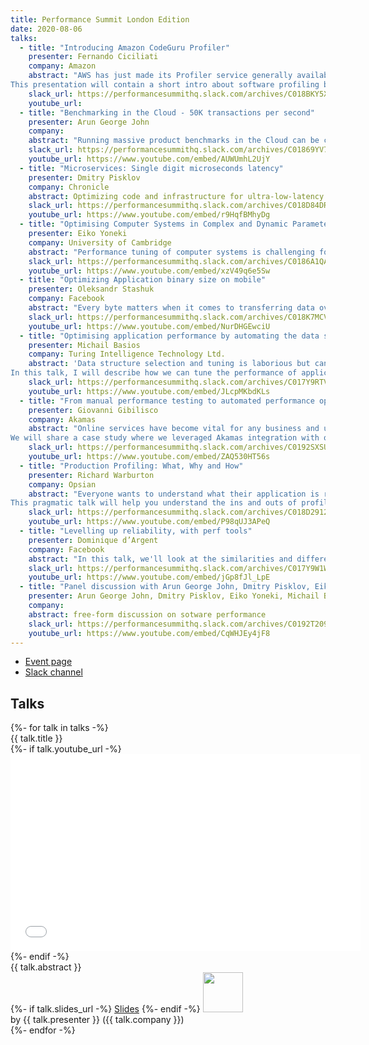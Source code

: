 ```yaml
---
title: Performance Summit London Edition
date: 2020-08-06
talks:
  - title: "Introducing Amazon CodeGuru Profiler"
    presenter: Fernando Ciciliati
    company: Amazon
    abstract: "AWS has just made its Profiler service generally available! Get to know Amazon CodeGuru Profiler and learn how we aim to demystify profiling and make it accessible to every developer. 
This presentation will contain a short intro about software profiling before we start an overview of Amazon CodeGuru Profiler and end with a deep dive on this new offering from AWS."
    slack_url: https://performancesummithq.slack.com/archives/C018BKY5XC5
    youtube_url: 
  - title: "Benchmarking in the Cloud - 50K transactions per second"
    presenter: Arun George John
    company:
    abstract: "Running massive product benchmarks in the Cloud can be challenging - It pushes the limits of application & platform performance, driving out unforeseen issues and the need for new solutions. This talk seeks to share insights from running one of the largest benchmarks in the banking product space, for a solution architected on a mix of technologies - AWS ECS, Microservices, Kinesis, Lambda, NuoDB, DynamoDB."
    slack_url: https://performancesummithq.slack.com/archives/C01869YV7V4
    youtube_url: https://www.youtube.com/embed/AUWUmhL2UjY
  - title: "Microservices: Single digit microseconds latency"
    presenter: Dmitry Pisklov
    company: Chronicle
    abstract: Optimizing code and infrastructure for ultra-low-latency microservices
    slack_url: https://performancesummithq.slack.com/archives/C018D84DRGT
    youtube_url: https://www.youtube.com/embed/r9HqfBMhyDg
  - title: "Optimising Computer Systems in Complex and Dynamic Parameter Space"
    presenter: Eiko Yoneki
    company: University of Cambridge
    abstract: "Performance tuning of computer systems is challenging for a variety of reasons. Modern computer systems expose many configuration parameters in a complex, massive parameter space. The systems are nonlinear and there is no method for quantifying or modelling such systems by performance tuning to the level of precision required. Furthermore, scheduling of tasks or resource allocation may require the control of dynamically evolving tasks. Auto-tuning has emerged using a black-box optimiser such as Bayesian Optimisation (BO). However, BO has limited scalability. Reinforcement Learning (RL) could be applied for combinatorial optimisation problems, but there is a gap between current research and practical RL deployments. I will introduce our framework to tackle these issues and demonstrate the potential of machine learning based methodologies for computer system optimisation."
    slack_url: https://performancesummithq.slack.com/archives/C0186A1QAA2
    youtube_url: https://www.youtube.com/embed/xzV49q6e5Sw
  - title: "Optimizing Application binary size on mobile"
    presenter: Oleksandr Stashuk
    company: Facebook
    abstract: "Every byte matters when it comes to transferring data over networks on mobile devices. For mobile applications the first thing users need to do is to download and install the application and the smaller the app, the higher the chance it is going to be used. In this talk we will analyze why smaller are more performant, what techniques can shrink the binary and bend the growth curve of the added code by developers."
    slack_url: https://performancesummithq.slack.com/archives/C018K7MCV6G
    youtube_url: https://www.youtube.com/embed/NurDHGEwciU
  - title: "Optimising application performance by automating the data structure selection and tuning process"
    presenter: Michail Basios
    company: Turing Intelligence Technology Ltd.
    abstract: 'Data structure selection and tuning is laborious but can vastly improve an application’s performance and memory footprint. Some data structures share a common interface and enjoy multiple implementations. We introduce Artemis, a multi-objective, cloud-based search-based optimisation framework that automatically finds optimal, tuned data structures and adapts the application to use them. Artemis can achieve substantial performance improvements for various applications and programming languages as we showed in our paper "Darwinian Data Structure Selection". 
In this talk, I will describe how we can tune the performance of applications (execution time, memory consumption, cpu usage) by automatically selecting and tuning their data structures. We will show how we can extract features from code bases and how to tackle them as an optimisation problem using Search based software engineering techniques. We will present a demo of our product (Artemis), and show how we have integrated it in the development pipeline. Last, we will discuss the lack of publicly available performance benchmarks and what can developers do to mitigate this problem.'
    slack_url: https://performancesummithq.slack.com/archives/C017Y9RTVD5
    youtube_url: https://www.youtube.com/embed/JLcpMKbdKLs
  - title: "From manual performance testing to automated performance optimization"
    presenter: Giovanni Gibilisco
    company: Akamas
    abstract: "Online services have become vital for any business and users are lowering their frustration bar getting used to faster applications. Technology, on the other hand, is getting more complex, with new layers like Docker or frameworks like Spark being added to the stack. In this talk, we will present the challenges posed by these new environments and introduce Akamas, our solution that makes use of ML to continuously optimize IT stack configurations to deliver unprecedented application performance, and cost savings.
We will share a case study where we leveraged Akamas integration with open source load testing and monitoring tools to automatically optimize  the performance of a customer core Java service in terms of throughput, response time and resource utilization."
    slack_url: https://performancesummithq.slack.com/archives/C0192SXSU4Q
    youtube_url: https://www.youtube.com/embed/ZAQ530HT56s
  - title: "Production Profiling: What, Why and How"
    presenter: Richard Warburton
    company: Opsian
    abstract: "Everyone wants to understand what their application is really doing in production, but this information is normally invisible to developers. Profilers tell you what code your application is running but few developers profile and mostly on their development environments. Thankfully production profiling is now a practical reality that can help you solve and avoid performance problems.
This pragmatic talk will help you understand the ins and outs of profiling in a production system. You’ll learn about different techniques and approaches that help you understand what’s really happening with your system. This helps you to solve new performance problems, regressions and undertake capacity planning exercises."
    slack_url: https://performancesummithq.slack.com/archives/C018D2912RY
    youtube_url: https://www.youtube.com/embed/P98qUJ3APeQ
  - title: "Levelling up reliability, with perf tools"
    presenter: Dominique d’Argent
    company: Facebook
    abstract: "In this talk, we'll look at the similarities and differences of measuring performance and reliability. You'll learn about how we have repurposed our perf tools for reliability to ramp up an app-wide reliability program in months instead of years."
    slack_url: https://performancesummithq.slack.com/archives/C017Y9W1WBZ
    youtube_url: https://www.youtube.com/embed/jGp8fJl_LpE
  - title: "Panel discussion with Arun George John, Dmitry Pisklov, Eiko Yoneki, Michail Basios, Richard Warburton, Stefano Doni and Taras Tsugrii"
    presenter: Arun George John, Dmitry Pisklov, Eiko Yoneki, Michail Basios, Richard Warburton, Stefano Doni and Taras Tsugrii
    company:
    abstract: free-form discussion on sotware performance
    slack_url: https://performancesummithq.slack.com/archives/C0192T209BJ
    youtube_url: https://www.youtube.com/embed/CqWHJEy4jF8
---
```


- [Event page](https://performancesummitle.splashthat.com/)
- [Slack channel](https://performancesummithq.slack.com/archives/CU674PFRA)

## Talks

<div class="row row-cols-1 row-cols-sm-2 row-cols-md-4 mb-4">
{%- for talk in talks -%}
  <div class="card">
    <div class="card-header">{{ talk.title }}</div>
    <div class="card-body">
        {%- if talk.youtube_url -%}
          <div class="embed-responsive embed-responsive-16by9">
              <iframe
                  class="embed-responsive-item"
                  width="560"
                  height="315"
                  src="{{ talk.youtube_url | url }}"
                  frameborder="0"
                  allow="accelerometer; autoplay; encrypted-media; gyroscope; picture-in-picture"
                  allowfullscreen>
              </iframe>
          </div>
        {%- endif -%}
        <div class="card-text">{{ talk.abstract }}</div>
        {%- if talk.slides_url -%}
            <a href="{{ talk.slides_url | url }}">Slides</a>
        {%- endif -%}
        <a href="{{ talk.slack_url | url }}"><img width="64" src="https://cdn.brandfolder.io/5H442O3W/as/pl546j-7le8zk-199wkt/Slack_Mark.svg"></img></a>
    </div>
    <div class="card-footer">by {{ talk.presenter }} ({{ talk.company }})</div>
  </div>
{%- endfor -%}
</div>
